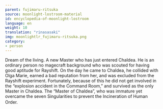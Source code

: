```yaml
---
parent: fujimaru-ritsuka
source: moonlight-lostroom-material
id: encyclopedia-of-moonlight-lostroom
language: en
weight: 10
translation: "rinasasaki"
img: moonlightlr_fujimaru-ritsuka.png
category:
- person
---
```


Dream of the living.
A new Master who has just entered Chaldea.
He is an ordinary person no magecraft background who was scouted for having good aptitude for Rayshift.
On the day he came to Chaldea, he collided with Olga Marie, earned a bad reputation from her, and was excluded from the Rayshift experiment. Fortunately, because of this he did not get involved in the “explosion accident in the Command Room,” and survived as the only Master in Chaldea.
The “Master of Chaldea”, who was immature yet overcame the seven Singularities to prevent the Incineration of Human Order.　
